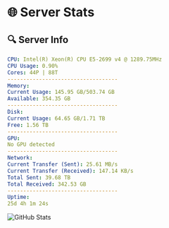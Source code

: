 # 🌐 Server Stats
## 🔍 Server Info
```yaml
CPU: Intel(R) Xeon(R) CPU E5-2699 v4 @ 1289.75MHz
CPU Usage: 0.90%
Cores: 44P | 88T
-----------------------------------
Memory:
Current Usage: 145.95 GB/503.74 GB
Available: 354.35 GB
-----------------------------------
Disk:
Current Usage: 64.65 GB/1.71 TB
Free: 1.56 TB
-----------------------------------
GPU:
No GPU detected
-----------------------------------
Network:
Current Transfer (Sent): 25.61 MB/s
Current Transfer (Received): 147.14 KB/s
Total Sent: 39.68 TB
Total Received: 342.53 GB
-----------------------------------
Uptime:
25d 4h 1m 24s
```
![GitHub Stats](https://img.shields.io/badge/Updated-2025-04-02_01:24:13-blue)